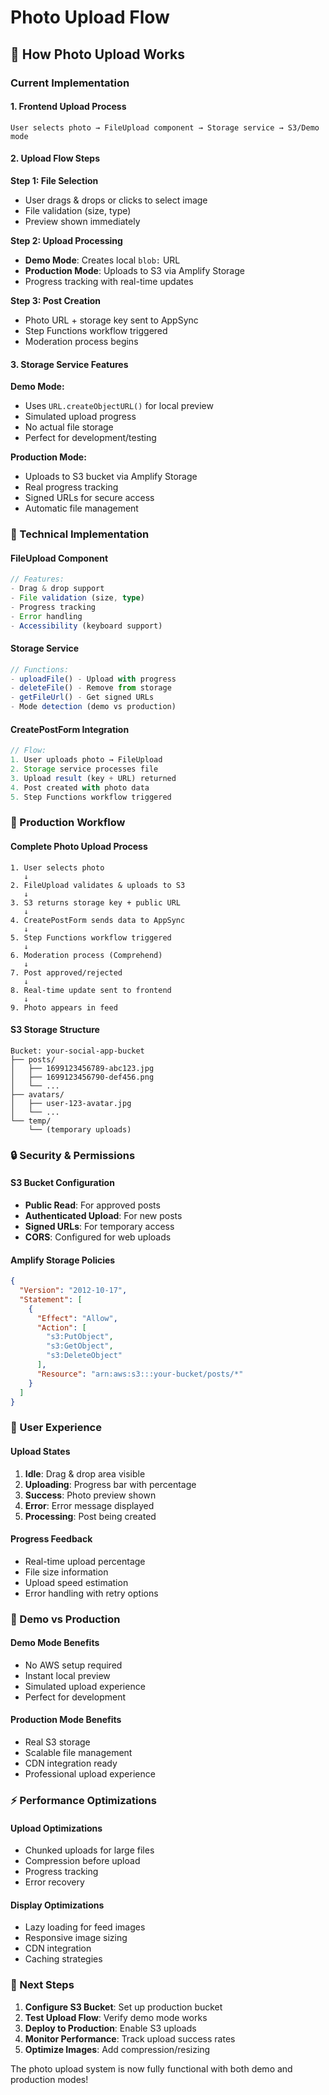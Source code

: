 # Photo Upload Flow

## 📸 **How Photo Upload Works**

### **Current Implementation**

#### **1. Frontend Upload Process**
```
User selects photo → FileUpload component → Storage service → S3/Demo mode
```

#### **2. Upload Flow Steps**

**Step 1: File Selection**
- User drags & drops or clicks to select image
- File validation (size, type)
- Preview shown immediately

**Step 2: Upload Processing**
- **Demo Mode**: Creates local `blob:` URL
- **Production Mode**: Uploads to S3 via Amplify Storage
- Progress tracking with real-time updates

**Step 3: Post Creation**
- Photo URL + storage key sent to AppSync
- Step Functions workflow triggered
- Moderation process begins

#### **3. Storage Service Features**

**Demo Mode:**
- Uses `URL.createObjectURL()` for local preview
- Simulated upload progress
- No actual file storage
- Perfect for development/testing

**Production Mode:**
- Uploads to S3 bucket via Amplify Storage
- Real progress tracking
- Signed URLs for secure access
- Automatic file management

### **🔧 Technical Implementation**

#### **FileUpload Component**
```typescript
// Features:
- Drag & drop support
- File validation (size, type)
- Progress tracking
- Error handling
- Accessibility (keyboard support)
```

#### **Storage Service**
```typescript
// Functions:
- uploadFile() - Upload with progress
- deleteFile() - Remove from storage
- getFileUrl() - Get signed URLs
- Mode detection (demo vs production)
```

#### **CreatePostForm Integration**
```typescript
// Flow:
1. User uploads photo → FileUpload
2. Storage service processes file
3. Upload result (key + URL) returned
4. Post created with photo data
5. Step Functions workflow triggered
```

### **🚀 Production Workflow**

#### **Complete Photo Upload Process**
```
1. User selects photo
   ↓
2. FileUpload validates & uploads to S3
   ↓
3. S3 returns storage key + public URL
   ↓
4. CreatePostForm sends data to AppSync
   ↓
5. Step Functions workflow triggered
   ↓
6. Moderation process (Comprehend)
   ↓
7. Post approved/rejected
   ↓
8. Real-time update sent to frontend
   ↓
9. Photo appears in feed
```

#### **S3 Storage Structure**
```
Bucket: your-social-app-bucket
├── posts/
│   ├── 1699123456789-abc123.jpg
│   ├── 1699123456790-def456.png
│   └── ...
├── avatars/
│   ├── user-123-avatar.jpg
│   └── ...
└── temp/
    └── (temporary uploads)
```

### **🔒 Security & Permissions**

#### **S3 Bucket Configuration**
- **Public Read**: For approved posts
- **Authenticated Upload**: For new posts
- **Signed URLs**: For temporary access
- **CORS**: Configured for web uploads

#### **Amplify Storage Policies**
```json
{
  "Version": "2012-10-17",
  "Statement": [
    {
      "Effect": "Allow",
      "Action": [
        "s3:PutObject",
        "s3:GetObject",
        "s3:DeleteObject"
      ],
      "Resource": "arn:aws:s3:::your-bucket/posts/*"
    }
  ]
}
```

### **📱 User Experience**

#### **Upload States**
1. **Idle**: Drag & drop area visible
2. **Uploading**: Progress bar with percentage
3. **Success**: Photo preview shown
4. **Error**: Error message displayed
5. **Processing**: Post being created

#### **Progress Feedback**
- Real-time upload percentage
- File size information
- Upload speed estimation
- Error handling with retry options

### **🔄 Demo vs Production**

#### **Demo Mode Benefits**
- No AWS setup required
- Instant local preview
- Simulated upload experience
- Perfect for development

#### **Production Mode Benefits**
- Real S3 storage
- Scalable file management
- CDN integration ready
- Professional upload experience

### **⚡ Performance Optimizations**

#### **Upload Optimizations**
- Chunked uploads for large files
- Compression before upload
- Progress tracking
- Error recovery

#### **Display Optimizations**
- Lazy loading for feed images
- Responsive image sizing
- CDN integration
- Caching strategies

### **🎯 Next Steps**

1. **Configure S3 Bucket**: Set up production bucket
2. **Test Upload Flow**: Verify demo mode works
3. **Deploy to Production**: Enable S3 uploads
4. **Monitor Performance**: Track upload success rates
5. **Optimize Images**: Add compression/resizing

The photo upload system is now fully functional with both demo and production modes!
